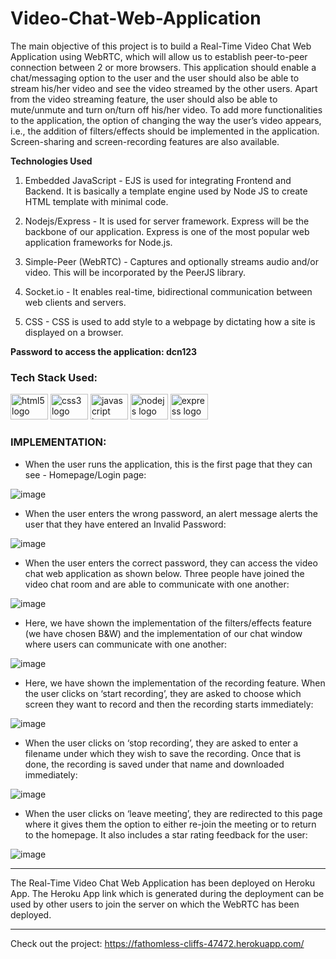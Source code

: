 # Video-Chat-Web-Application
The main objective of this project is to build a Real-Time Video Chat Web Application using WebRTC, which will allow us to establish peer-to-peer connection between 2 or more browsers. This application should enable a chat/messaging option to the user and the user should also be able to stream his/her video and see the video streamed by the other users. Apart from the video streaming feature, the user should also be able to mute/unmute and turn on/turn off his/her video. To add more functionalities to the application, the option of changing the way the user’s video appears, i.e., the addition of filters/effects should be implemented in the application. Screen-sharing and screen-recording features are also available. 

**Technologies Used**

1.	Embedded JavaScript - EJS is used for integrating Frontend and Backend. It is basically a template engine used by Node JS to create HTML template with minimal code.

2.	Nodejs/Express - It is used for server framework. Express will be the backbone of our application. Express is one of the most popular web application frameworks for Node.js.

3.	Simple-Peer (WebRTC) - Captures and optionally streams audio and/or video. This will be incorporated by the PeerJS library. 

4.	Socket.io - It enables real-time, bidirectional communication between web clients and servers. 

5.	CSS - CSS is used to add style to a webpage by dictating how a site is displayed on a browser.

**Password to access the application:
dcn123**

### Tech Stack Used:
<div>
  <img src="https://cdn.jsdelivr.net/gh/devicons/devicon/icons/html5/html5-original.svg" height="41" width="60" alt="html5 logo"  />
<img src="https://cdn.jsdelivr.net/gh/devicons/devicon/icons/css3/css3-original.svg" height="41" width="60" alt="css3 logo"  />
<img src="https://cdn.jsdelivr.net/gh/devicons/devicon/icons/javascript/javascript-original.svg" height="41" width="60" alt="javascript logo"  />
<img src="https://cdn.jsdelivr.net/gh/devicons/devicon/icons/nodejs/nodejs-original.svg" height="41" width="60" alt="nodejs logo"  />
<img src="https://cdn.jsdelivr.net/gh/devicons/devicon/icons/express/express-original.svg" height="41" width="60" alt="express logo"  />
</div>

### IMPLEMENTATION:

- When the user runs the application, this is the first page that they can see - Homepage/Login page:

![image](https://github.com/pree251/Video-Chat-Web-Application/assets/68124103/4f53ebe1-20d0-4246-9da7-5a03e8015258)

- When the user enters the wrong password, an alert message alerts the user that they have entered an Invalid Password:
  
![image](https://github.com/pree251/Video-Chat-Web-Application/assets/68124103/cdc8b041-2870-484b-a9c1-af167025588e)

- When the user enters the correct password, they can access the video chat web application as shown below. Three people have joined the video chat room and are able to communicate with one another:
  
![image](https://github.com/pree251/Video-Chat-Web-Application/assets/68124103/9a615c05-9ad2-4cad-9038-861aeaf9758a)

- Here, we have shown the implementation of the filters/effects feature (we have chosen B&W) and the implementation of our chat window where users can communicate with one another:
  
![image](https://github.com/pree251/Video-Chat-Web-Application/assets/68124103/25fc6e0f-4e60-47ac-97e1-4b2ec90c8b3d)

- Here, we have shown the implementation of the recording feature. When the user clicks on ‘start recording’, they are asked to choose which screen they want to record and then the recording starts immediately:
  
![image](https://github.com/pree251/Video-Chat-Web-Application/assets/68124103/bfb44e00-2d9b-459d-a401-477ef4ca8fdd)

- When the user clicks on ‘stop recording’, they are asked to enter a filename under which they wish to save the recording. Once that is done, the recording is saved under that name and downloaded immediately:
  
![image](https://github.com/pree251/Video-Chat-Web-Application/assets/68124103/28786dca-a424-4e22-bad2-c58db190062c)

- When the user clicks on ‘leave meeting’, they are redirected to this page where it gives them the option to either re-join the meeting or to return to the homepage. It also includes a star rating feedback for the user:
  
![image](https://github.com/pree251/Video-Chat-Web-Application/assets/68124103/2941f354-9a36-45f9-9948-d6a333ca5ee5)

---

The Real-Time Video Chat Web Application has been deployed on Heroku App. The Heroku App link which is generated during the deployment can be used by other users to join the server on which the WebRTC has been deployed.

---

Check out the project:
https://fathomless-cliffs-47472.herokuapp.com/
